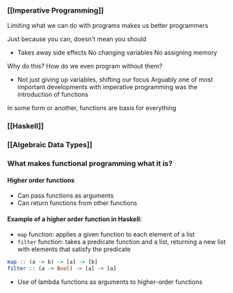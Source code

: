 
### [[Imperative Programming]]
Limiting what we can do with programs makes us better programmers

Just because you can, doesn't mean you should
-  Takes away side effects
No changing variables
No assigning memory

Why do this? How do we even program without them?
- Not just giving up variables, shifting our focus
Arguably one of most important developments with imperative programming was the introduction of functions

In some form or another, functions are basis for everything

### [[Haskell]]

### [[Algebraic Data Types]]



### What makes functional programming what it is?

#### Higher order functions
- Can pass functions as arguments
- Can return functions from other functions

#### Example of a higher order function in Haskell:
- `map` function: applies a given function to each element of a list
- `filter` function: takes a predicate function and a list, returning a new list with elements that satisfy the predicate
```haskell
map :: (a -> b) -> [a] -> [b]
filter :: (a -> Bool) -> [a] -> [a]
```
- Use of lambda functions as arguments to higher-order functions


